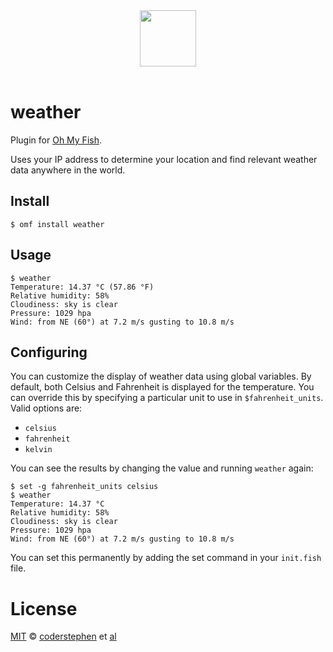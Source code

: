 <div align="center">
  <a href="http://github.com/oh-my-fish/oh-my-fish">
  <img width=90px  src="https://cloud.githubusercontent.com/assets/8317250/8510172/f006f0a4-230f-11e5-98b6-5c2e3c87088f.png">
  </a>
</div>
<br>

# weather

Plugin for [Oh My Fish][omf-link].

Uses your IP address to determine your location and find relevant weather data anywhere in the world.

## Install

```fish
$ omf install weather
```


## Usage

```fish
$ weather
Temperature: 14.37 °C (57.86 °F)
Relative humidity: 58%
Cloudiness: sky is clear
Pressure: 1029 hpa
Wind: from NE (60°) at 7.2 m/s gusting to 10.8 m/s
```


## Configuring
You can customize the display of weather data using global variables. By default, both Celsius and Fahrenheit is displayed for the temperature. You can override this by specifying a particular unit to use in `$fahrenheit_units`. Valid options are:

- `celsius`
- `fahrenheit`
- `kelvin`

You can see the results by changing the value and running `weather` again:

```fish
$ set -g fahrenheit_units celsius
$ weather
Temperature: 14.37 °C
Relative humidity: 58%
Cloudiness: sky is clear
Pressure: 1029 hpa
Wind: from NE (60°) at 7.2 m/s gusting to 10.8 m/s
```

You can set this permanently by adding the set command in your `init.fish` file.


# License

[MIT][mit] © [coderstephen][author] et [al][contributors]


[mit]:            http://opensource.org/licenses/MIT
[author]:         http://github.com/coderstephen
[contributors]:   https://github.com/oh-my-fish/plugin-weather/graphs/contributors
[omf-link]:       https://www.github.com/oh-my-fish/oh-my-fish
[license-badge]:  https://img.shields.io/badge/license-MIT-007EC7.svg?style=flat-square
